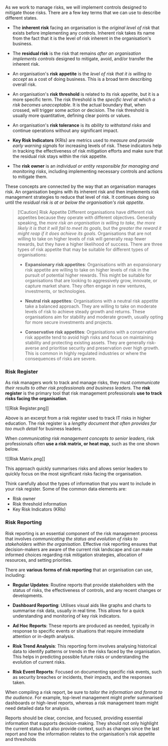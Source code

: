 
As we work to manage risks, we will implement controls designed to mitigate those risks. There are a few key terms that we can use to describe different states.

- The **inherent risk** facing an organisation is the *original level of risk* that exists before implementing any controls. Inherent risk takes its name from the fact that it is the level of risk inherent in the organisation's business.
  
- The **residual risk** is the risk that remains *after an organisation implements controls* designed to mitigate, avoid, and/or transfer the inherent risk.
  
- An organisation's **risk appetite** is the *level of risk that it is willing to accept* as a cost of doing business. This is a broad term describing overall risk.
  
- An organisation's **risk threshold** is related to its risk appetite, but it is a more specific term. The risk threshold is the *specific level at which a risk becomes unacceptable*. It is the actual boundary that, when crossed, will trigger some action or decision. The risk threshold is usually more quantitative, defining clear points or values.
  
- An organisation's **risk tolerance** is its *ability to withstand risks* and continue operations without any significant impact.
  
- **Key Risk Indicators** (KRIs) are metrics used to *measure and provide early warning signals* for increasing levels of risk. These indicators help in tracking the effectiveness of risk mitigation efforts and make sure that the residual risk stays within the risk appetite.
  
- The **risk owner** is an *individual or entity responsible for managing and monitoring risks*, including implementing necessary controls and actions to mitigate them.

These concepts are connected by the way that an organisation manages risk. An organisation begins with its inherent risk and then implements risk management strategies to reduce that level of risk. It continues doing so until the *residual risk is at or below the organisation's risk appetite*.

>[!Caution] Risk Appetite
>Different organisations have different risk appetites because they operate with different objectives. Generally speaking, the *more risk an organisation is willing to take, the more likely it is that it will fail to meet its goals*, but the *greater the reward it might reap if it does achieve its goals*. Organisations that are not willing to take on higher levels of risk will generally reap fewer rewards, but they have a higher likelihood of success.
 There are three types of risk appetite that may be suitable for different types of organisations:
>
>- **Expansionary risk appetites**: Organisations with an expansionary risk appetite are willing to take on higher levels of risk in the pursuit of potential higher rewards. This might be suitable for organisations that are looking to aggressively grow, innovate, or capture market share. They often engage in new ventures, investments, or technologies.
>
>- **Neutral risk appetites**: Organisations with a neutral risk appetite take a balanced approach. They are willing to take on moderate levels of risk to achieve steady growth and returns. These organisations aim for stability and moderate growth, usually opting for more secure investments and projects.
>  
>- **Conservative risk appetites**: Organisations with a conservative risk appetite tend to avoid high risks and focus on maintaining stability and protecting existing assets. They are generally risk-averse and prioritise security and preservation over high growth. This is common in highly regulated industries or where the consequences of risks are severe.

### Risk Register

As risk managers work to track and manage risks, they must *communicate their results to other risk professionals and business leaders*. The **risk register** is the primary tool that risk management professionals **use to track risks facing the organisation**. 

![[Risk Register.png]]

Above is an excerpt from a risk register used to track IT risks in higher education.
The risk register is a *lengthy document that often provides far too much detail* for business leaders. 

When *communicating risk management concepts to senior leaders*, risk professionals often **use a risk matrix, or heat map**, such as the one shown below.

![[Risk Matrix.png]]

This approach quickly summarises risks and allows senior leaders to quickly focus on the most significant risks facing the organisation.

Think carefully about the types of information that you want to include in your risk register. Some of the common data elements are:

- Risk owner
- Risk threshold information
- Key Risk Indicators (KRIs)

### Risk Reporting

Risk reporting is an essential component of the risk management process that involves *communicating the status and evolution of risks to stakeholders within the organisation*. Effective risk reporting ensures that decision-makers are aware of the current risk landscape and can make informed choices regarding risk mitigation strategies, allocation of resources, and setting priorities.

There are **various forms of risk reporting** that an organisation can use, including:

- **Regular Updates**: Routine reports that provide stakeholders with the status of risks, the effectiveness of controls, and any recent changes or developments.
  
- **Dashboard Reporting**: Utilises visual aids like graphs and charts to summarise risk data, usually in real time. This allows for a quick understanding and monitoring of key risk indicators.
  
- **Ad Hoc Reports**: These reports are produced as needed, typically in response to specific events or situations that require immediate attention or in-depth analysis.
  
- **Risk Trend Analysis**: This reporting form involves analysing historical data to identify patterns or trends in the risks faced by the organisation. This helps in predicting possible future risks or understanding the evolution of current risks.
  
- **Risk Event Reports**: Focused on documenting specific risk events, such as security breaches or incidents, their impacts, and the responses taken.

When compiling a risk report, be sure to *tailor the information and format to the audience*. For example, top-level management might prefer summarised dashboards or high-level reports, whereas a risk management team might need detailed data for analysis.

Reports should be clear, concise, and focused, providing essential information that supports decision-making. They should not only highlight the current status but also provide context, such as changes since the last report and how the information relates to the organisation's risk appetite and thresholds